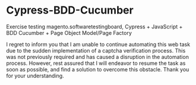 # Cypress-BDD-Cucumber
Exercise testing magento.softwaretestingboard, Cypress + JavaScript + BDD Cucumber + Page Object Model/Page Factory


I regret to inform you that I am unable to continue automating this web task due to the sudden implementation of a captcha verification process. This was not previously required and has caused a disruption in the automation process. However, rest assured that I will endeavor to resume the task as soon as possible, and find a solution to overcome this obstacle. Thank you for your understanding.
